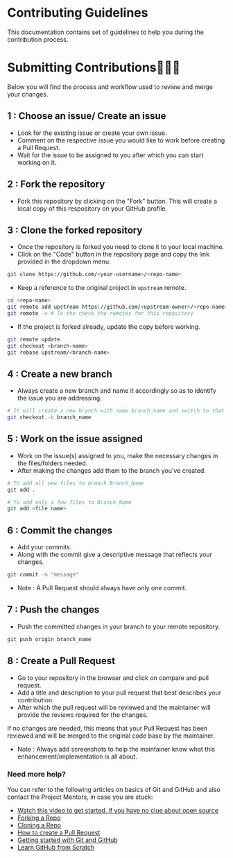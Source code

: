 # Contributing Guidelines

This documentation contains set of guidelines to help you during the contribution process.

# Submitting Contributions👨🏻‍💻
Below you will find the process and workflow used to review and merge your changes.
## 1 : Choose an issue/ Create an issue

- Look for the existing issue or create your own issue.
- Comment on the respective issue you would like to work before creating a Pull Request.
- Wait for the issue to be assigned to you after which you can start working on it.

## 2 : Fork the repository

- Fork this repository by clicking on the "Fork" button. This will create a local copy of this respository on your GitHub profile.

## 3 : Clone the forked repository

- Once the repository is forked you need to clone it to your local machine.
- Click on the "Code" button in the repository page and copy the link provided in the dropdown menu.
  

```bash
git clone https://github.com/<your-username>/<repo-name>  
```

- Keep a reference to the original project in `upstream` remote.

```bash  
cd <repo-name>  
git remote add upstream https://github.com/<upstream-owner>/<repo-name>
git remote -v # To the check the remotes for this repository 
```  

- If the project is forked already, update the copy before working.

```bash
git remote update
git checkout <branch-name>
git rebase upstream/<branch-name>
``` 

## 4 : Create a new branch

- Always create a new branch and name it accordingly so as to identify the issue you are addressing.

```bash
# It will create a new branch with name branch_name and switch to that branch 
git checkout -b branch_name
```
## 5 : Work on the issue assigned

- Work on the issue(s) assigned to you, make the necessary changes in the files/folders needed.
- After making the changes add them to the branch you've created.
  
```bash  
# To add all new files to branch Branch_Name  
git add .  

# To add only a few files to Branch_Name
git add <file name>
```
## 6 : Commit the changes

- Add your commits.
- Along with the commit give a descriptive message that reflects your changes.
  
```bash
git commit -m "message"  
```
- Note : A Pull Request should always have only one commit. 
  
## 7 : Push the changes

- Push the committed changes in your branch to your remote repository.
  
```bash  
git push origin branch_name
```
## 8 : Create a Pull Request

- Go to your repository in the browser and click on compare and pull request.
- Add a title and description to your pull request that best describes your contribution.
- After which the pull request will be reviewed and the maintainer will provide the reviews required for the changes.

If no changes are needed, this means that your Pull Request has been reviewed and will be merged to the original code base by the maintainer.

- Note : Always add screenshots to help the maintainer know what this enhancement/implementation is all about.

### Need more help?

You can refer to the following articles on basics of Git and GitHub and also contact the Project Mentors, in case you are stuck:

- [Watch this video to get started, if you have no clue about open source](https://youtu.be/SYtPC9tHYyQ)
- [Forking a Repo](https://help.github.com/en/github/getting-started-with-github/fork-a-repo)
- [Cloning a Repo](https://help.github.com/en/desktop/contributing-to-projects/creating-a-pull-request)
- [How to create a Pull Request](https://opensource.com/article/19/7/create-pull-request-github)
- [Getting started with Git and GitHub](https://towardsdatascience.com/getting-started-with-git-and-github-6fcd0f2d4ac6)
- [Learn GitHub from Scratch](https://lab.github.com/githubtraining/introduction-to-github)




